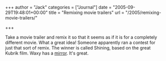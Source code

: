 +++
author = "Jack"
categories = ["Journal"]
date = "2005-09-29T19:48:01+00:00"
title = "Remixing movie trailers"
url = "/2005/remixing-movie-trailers/"

+++

Take a movie trailer and remix it so that it seems as if it is for a completely different movie. What a great idea! Someone apparently ran a contest for just that sort of remix. The winner is called Shining, based on the great Kubrik film. Waxy has a [mirror][1]. It's great.

 [1]: http://waxy.org/random/video/shining_redux.mov